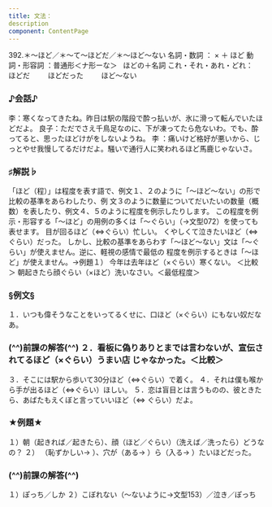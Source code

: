 ```yaml
---
title: 文法：
description
component: ContentPage
---
```



392.＊～ほど／＊～て～ほどだ／＊～ほど～ない
名詞・数詞 ： × ＋ ほど
動詞・形容詞 ：普通形＜ナ形ーな＞   ほどの＋名詞
これ・それ・あれ・どれ：     ほどだ
        ほどだった
        ほど～ない
### ♪会話♪
李：寒くなってきたね。昨日は駅の階段で酔っ払いが、氷に滑って転んでいたほどだよ。
良子：ただでさえ千鳥足なのに、下が凍ってたら危ないわ。でも、酔ってると、思ったほどけがをしないようね。 李 ：痛いけど格好が悪いから、じっとやせ我慢してるだけだよ。騒いで通行人に笑われるほど馬鹿じゃないさ。
### ♯解説♭
「ほど（程）」は程度を表す語で、例文１、２のように「～ほど～ない」の形で比較の基準をあらわしたり、例 文３のように数量についてだいたいの数量（概数）を表したり、例文４、５のように程度を例示したりします。
この程度を例示・形容する「～ほど」の用例の多くは「～ぐらい」（→文型072）を使っても表せます。 目が回るほど（⇔ぐらい）忙しい。
くやしくて泣きたいほど（⇔ぐらい）だった。 しかし、比較の基準をあらわす「～ほど～ない」文は「～ぐらい」が使えません。逆に、軽視の感情で最低の
程度を例示するときは「～ほど」が使えません。→例題１）
今年は去年ほど（×ぐらい）寒くない。 ＜比較＞ 朝起きたら顔ぐらい（×ほど）洗いなさい。＜最低程度＞
### §例文§
１．いつも偉そうなことをいってるくせに、口ほど（×ぐらい）にもない奴だなあ。
### (^^)前課の解答(^^) ２．看板に偽りありとまでは言わないが、宣伝されてるほど（×ぐらい）うまい店 じゃなかった。＜比較＞
３．そこには駅から歩いて30分ほど（⇔ぐらい）で着く。
４．それは僕も喉から手が出るほど（⇔ぐらい）ほしい。
５．恋は盲目とは言うものの、彼ときたら、あばたもえくぼと言っていいほど（⇔
ぐらい）だよ。
### ★例題★
１）朝（起きれば／起きたら）、顔（ほど／ぐらい）（洗えば／洗ったら）どうなの？
２） （恥ずかしい→ ）、穴が（ある→ ）ら（入る→ ）たいほどだった。
### (^^)前課の解答(^^)
１）ぽっち／しか
２）こぼれない（～ないように→文型153）／泣き／ぽっち
